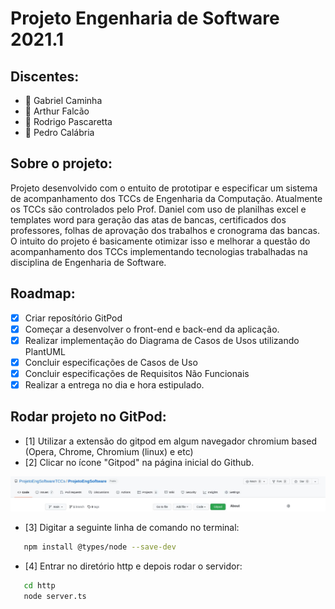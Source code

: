 # Projeto Engenharia de Software 2021.1

## Discentes:
* :rocket: Gabriel Caminha 
* :rocket: Arthur Falcão
* :rocket: Rodrigo Pascaretta 
* :rocket: Pedro Calábria 

## Sobre o projeto: 

Projeto desenvolvido com o entuito de prototipar e especificar um sistema de acompanhamento dos TCCs de Engenharia da Computação. Atualmente os TCCs são controlados pelo Prof. Daniel com uso de planilhas excel e templates word para geração das atas de bancas, certificados dos professores, folhas de aprovação dos trabalhos e cronograma das bancas. O intuito do projeto é basicamente otimizar isso e melhorar a questão do acompanhamento dos TCCs implementando tecnologias trabalhadas na disciplina de Engenharia de Software.

## Roadmap:

- [x] Criar reposítório GitPod
- [x] Começar a desenvolver o front-end e back-end da aplicação.
- [x] Realizar implementação do Diagrama de Casos de Usos utilizando PlantUML
- [x] Concluir especificações de Casos de Uso
- [x] Concluir especificações de Requisitos Não Funcionais
- [x] Realizar a entrega no dia e hora estipulado.

## Rodar projeto no GitPod:

- [1] Utilizar a extensão do gitpod em algum navegador chromium based (Opera, Chrome, Chromium (linux) e etc)
- [2] Clicar no ícone "Gitpod" na página inicial do Github.

![Screenshot](https://github.com/ProjetoEngSoftwareTCCs/ProjetoEngSoftware/blob/main/Especifica%C3%A7%C3%B5es/Screenshot.jpg)

- [3] Digitar a seguinte linha de comando no terminal:
```sh
   npm install @types/node --save-dev
   ```
- [4] Entrar no diretório http e depois rodar o servidor:
```sh
   cd http
   node server.ts 
   ```


